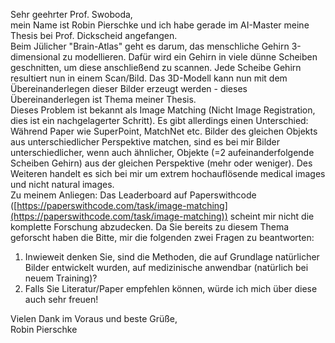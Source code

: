 Sehr geehrter Prof. Swoboda,  
mein Name ist Robin Pierschke und ich habe gerade im AI-Master meine Thesis bei Prof. Dickscheid angefangen.  
Beim Jülicher "Brain-Atlas" geht es darum, das menschliche Gehirn 3-dimensional zu modellieren. Dafür wird ein Gehirn in viele dünne Scheiben geschnitten, um diese anschließend zu scannen. Jede Scheibe Gehirn resultiert nun in einem Scan/Bild. Das 3D-Modell kann nun mit dem Übereinanderlegen dieser Bilder erzeugt werden - dieses Übereinanderlegen ist Thema meiner Thesis.  
Dieses Problem ist bekannt als Image Matching (Nicht Image Registration, dies ist ein nachgelagerter Schritt). Es gibt allerdings einen Unterschied: Während Paper wie SuperPoint, MatchNet etc. Bilder des gleichen Objekts aus unterschiedlicher Perspektive matchen, sind es bei mir Bilder unterschiedlicher, wenn auch ähnlicher, Objekte (=2 aufeinanderfolgende Scheiben Gehirn) aus der gleichen Perspektive (mehr oder weniger). Des Weiteren handelt es sich bei mir um extrem hochauflösende medical images und nicht natural images.  
Zu meinem Anliegen: Das Leaderboard auf Paperswithcode ([https://paperswithcode.com/task/image-matching](https://paperswithcode.com/task/image-matching)) scheint mir nicht die komplette Forschung abzudecken. Da Sie bereits zu diesem Thema geforscht haben die Bitte, mir die folgenden zwei Fragen zu beantworten:  
  
1. Inwieweit denken Sie, sind die Methoden, die auf Grundlage natürlicher Bilder entwickelt wurden, auf medizinische anwendbar (natürlich bei neuem Training)?  
2. Falls Sie Literatur/Paper empfehlen können, würde ich mich über diese auch sehr freuen!  
  
Vielen Dank im Voraus und beste Grüße,  
Robin Pierschke